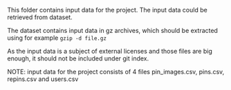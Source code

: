 This folder contains input data for the project. The input data could be retrieved from dataset.

The dataset contains input data in gz archives, which should be extracted using for example `gzip -d file.gz`

As the input data is a subject of external licenses and those files are big enough, it should not be included under git index.

NOTE: input data for the project consists of 4 files pin_images.csv, pins.csv, repins.csv and users.csv
